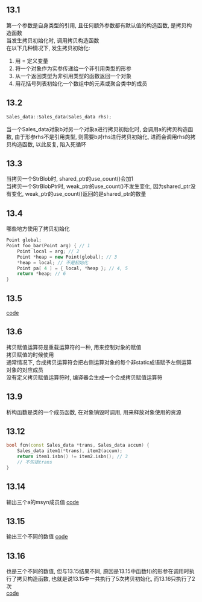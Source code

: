 ## 13.1
第一个参数是自身类型的引用, 且任何额外参数都有默认值的构造函数, 是拷贝构造函数  
当发生拷贝初始化时, 调用拷贝构造函数  
在以下几种情况下, 发生拷贝初始化:  
1. 用 = 定义变量
2. 将一个对象作为实参传递给一个非引用类型的形参
3. 从一个返回类型为非引用类型的函数返回一个对象
4. 用花括号列表初始化一个数组中的元素或聚合类中的成员
## 13.2
```cpp
Sales_data::Sales_data(Sales_data rhs);
```
当一个Sales_data对象b对另一个对象a进行拷贝初始化时, 会调用a的拷贝构造函数, 由于形参rhs不是引用类型, 则需要b对rhs进行拷贝初始化, 进而会调用rhs的拷贝构造函数, 以此反复, 陷入死循环
## 13.3
当拷贝一个StrBlob时, shared_ptr的use_count()会加1  
当拷贝一个StrBlobPtr时, weak_ptr的use_count()不发生变化, 因为shared_ptr没有变化, weak_ptr的use_count()返回的是shared_ptr的数量
## 13.4
哪些地方使用了拷贝初始化
```cpp
Point global;
Point foo_bar(Point arg) { // 1
    Point local = arg; // 2
    Point *heap = new Point(global); // 3
    *heap = local; // 不是初始化
    Point pa[ 4 ] = { local, *heap }; // 4, 5
    return *heap; // 6
}
```
## 13.5
[code](13_05.h)
## 13.6
拷贝赋值运算符是重载运算符的一种, 用来控制对象的赋值  
拷贝赋值的时候使用  
通常情况下, 合成拷贝运算符会把右侧运算对象的每个非static成语赋予左侧运算对象的对应成员  
没有定义拷贝赋值运算符时, 编译器会生成一个合成拷贝赋值运算符
## 13.9
析构函数是类的一个成员函数, 在对象销毁时调用, 用来释放对象使用的资源
## 13.12
```cpp
bool fcn(const Sales_data *trans, Sales_data accum) {
    Sales_data item1(*trans), item2(accum);
    return item1.isbn() != item2.isbn(); // 3
    // 不包括trans
}
```
## 13.14
输出三个a的msyn成员值
[code](13_17_1.cpp)
## 13.15
输出三个不同的数值
[code](13_17_2.cpp)
## 13.16
也是三个不同的数值, 但与13.15结果不同, 原因是13.15中函数f()的形参在调用时执行了拷贝构造函数, 也就是说13.15中一共执行了5次拷贝初始化, 而13.16只执行了2次  
[code](13_17_3.cpp)